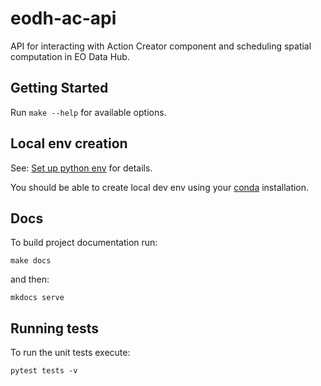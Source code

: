 # eodh-ac-api

API for interacting with Action Creator component and scheduling spatial computation in EO Data Hub.

## Getting Started

Run `make --help` for available options.

## Local env creation

See: [Set up python env](./guides/setup-dev-env.md) for details.

You should be able to create local dev env using your [conda](https://docs.conda.io/en/latest/miniconda.html)
installation.

## Docs

To build project documentation run:

```shell
make docs
```

and then:

```shell
mkdocs serve
```

## Running tests

To run the unit tests execute:

```shell
pytest tests -v
```
